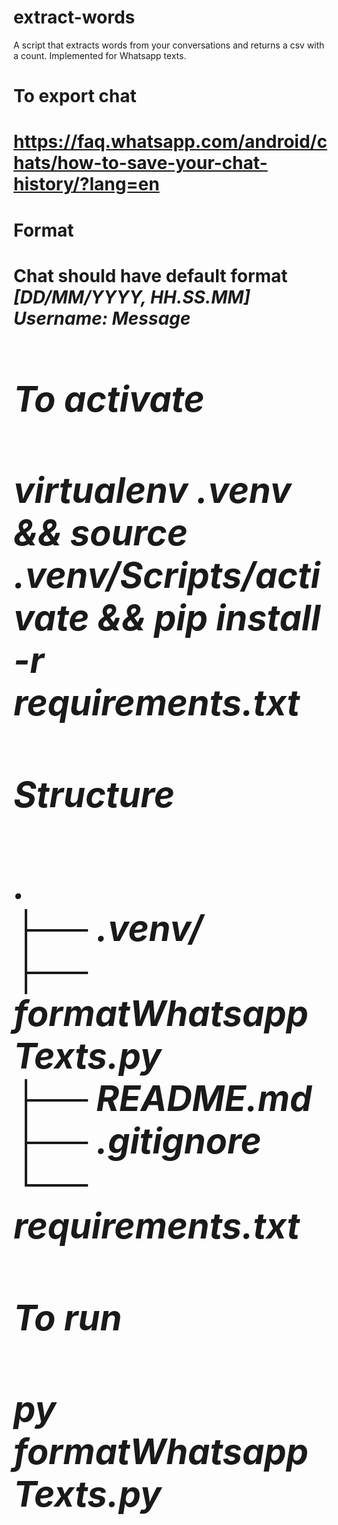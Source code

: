 # extract-words
A script that extracts words from your conversations and returns a csv with a count.
Implemented for Whatsapp texts.

<h1>To export chat<h1>
<a href="https://faq.whatsapp.com/android/chats/how-to-save-your-chat-history/?lang=en">https://faq.whatsapp.com/android/chats/how-to-save-your-chat-history/?lang=en</a>

<h1>Format<h1>
Chat should have default format <em>[DD/MM/YYYY, HH.SS.MM] Username: Message<em>

<h1>To activate<h1>
virtualenv .venv && source .venv/Scripts/activate && pip install -r requirements.txt

<h1>Structure<h1>
.<br />
├── .venv/ <br />
├── formatWhatsappTexts.py <br />
├── README.md <br />
├── .gitignore <br />
└── requirements.txt <br />

<h1>To run<h1>
py formatWhatsappTexts.py <converations-dir> <outpt-csv-name> <your-username>
